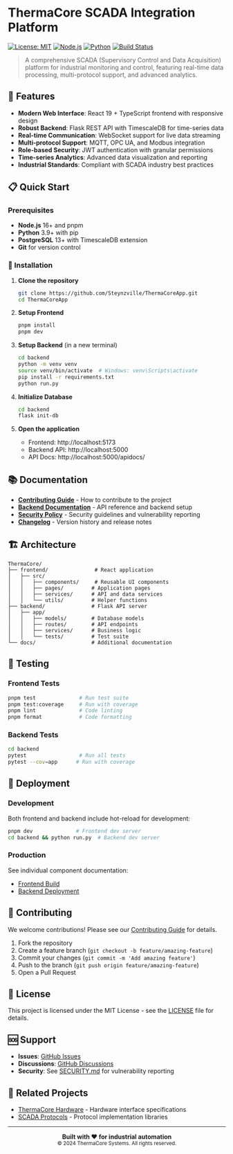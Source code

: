 # ThermaCore SCADA Integration Platform

[![License: MIT](https://img.shields.io/badge/License-MIT-yellow.svg)](https://opensource.org/licenses/MIT)
[![Node.js](https://img.shields.io/badge/Node.js-16+-green.svg)](https://nodejs.org/)
[![Python](https://img.shields.io/badge/Python-3.9+-blue.svg)](https://python.org/)
[![Build Status](https://github.com/Steynzville/ThermaCoreApp/workflows/CI/badge.svg)](https://github.com/Steynzville/ThermaCoreApp/actions)

> A comprehensive SCADA (Supervisory Control and Data Acquisition) platform for industrial monitoring and control, featuring real-time data processing, multi-protocol support, and advanced analytics.

## 🚀 Features

- **Modern Web Interface**: React 19 + TypeScript frontend with responsive design
- **Robust Backend**: Flask REST API with TimescaleDB for time-series data
- **Real-time Communication**: WebSocket support for live data streaming
- **Multi-protocol Support**: MQTT, OPC UA, and Modbus integration
- **Role-based Security**: JWT authentication with granular permissions
- **Time-series Analytics**: Advanced data visualization and reporting
- **Industrial Standards**: Compliant with SCADA industry best practices

## 📋 Quick Start

### Prerequisites

- **Node.js** 16+ and pnpm
- **Python** 3.9+ with pip
- **PostgreSQL** 13+ with TimescaleDB extension
- **Git** for version control

### 🔧 Installation

1. **Clone the repository**
   ```bash
   git clone https://github.com/Steynzville/ThermaCoreApp.git
   cd ThermaCoreApp
   ```

2. **Setup Frontend**
   ```bash
   pnpm install
   pnpm dev
   ```

3. **Setup Backend** (in a new terminal)
   ```bash
   cd backend
   python -m venv venv
   source venv/bin/activate  # Windows: venv\Scripts\activate
   pip install -r requirements.txt
   python run.py
   ```

4. **Initialize Database**
   ```bash
   cd backend
   flask init-db
   ```

5. **Open the application**
   - Frontend: http://localhost:5173
   - Backend API: http://localhost:5000
   - API Docs: http://localhost:5000/apidocs/

## 📚 Documentation

- **[Contributing Guide](CONTRIBUTING.md)** - How to contribute to the project
- **[Backend Documentation](backend/README.md)** - API reference and backend setup
- **[Security Policy](SECURITY.md)** - Security guidelines and vulnerability reporting
- **[Changelog](CHANGELOG.md)** - Version history and release notes

## 🏗️ Architecture

```
ThermaCore/
├── frontend/               # React application
│   ├── src/
│   │   ├── components/     # Reusable UI components
│   │   ├── pages/         # Application pages
│   │   ├── services/      # API and data services
│   │   └── utils/         # Helper functions
├── backend/               # Flask API server
│   ├── app/
│   │   ├── models/        # Database models
│   │   ├── routes/        # API endpoints
│   │   ├── services/      # Business logic
│   │   └── tests/         # Test suite
└── docs/                  # Additional documentation
```

## 🧪 Testing

### Frontend Tests
```bash
pnpm test              # Run test suite
pnpm test:coverage     # Run with coverage
pnpm lint              # Code linting
pnpm format            # Code formatting
```

### Backend Tests
```bash
cd backend
pytest                 # Run all tests
pytest --cov=app      # Run with coverage
```

## 🚀 Deployment

### Development
Both frontend and backend include hot-reload for development:
```bash
pnpm dev              # Frontend dev server
cd backend && python run.py  # Backend dev server
```

### Production
See individual component documentation:
- [Frontend Build](docs/deployment.md#frontend)
- [Backend Deployment](backend/README.md#deployment)

## 🤝 Contributing

We welcome contributions! Please see our [Contributing Guide](CONTRIBUTING.md) for details.

1. Fork the repository
2. Create a feature branch (`git checkout -b feature/amazing-feature`)
3. Commit your changes (`git commit -m 'Add amazing feature'`)
4. Push to the branch (`git push origin feature/amazing-feature`)
5. Open a Pull Request

## 📄 License

This project is licensed under the MIT License - see the [LICENSE](LICENSE) file for details.

## 🆘 Support

- **Issues**: [GitHub Issues](https://github.com/Steynzville/ThermaCoreApp/issues)
- **Discussions**: [GitHub Discussions](https://github.com/Steynzville/ThermaCoreApp/discussions)
- **Security**: See [SECURITY.md](SECURITY.md) for vulnerability reporting

## 🔗 Related Projects

- [ThermaCore Hardware](https://github.com/Steynzville/ThermaCore-Hardware) - Hardware interface specifications
- [SCADA Protocols](https://github.com/Steynzville/SCADA-Protocols) - Protocol implementation libraries

---

<p align="center">
  <strong>Built with ❤️ for industrial automation</strong><br>
  <sub>© 2024 ThermaCore Systems. All rights reserved.</sub>
</p>